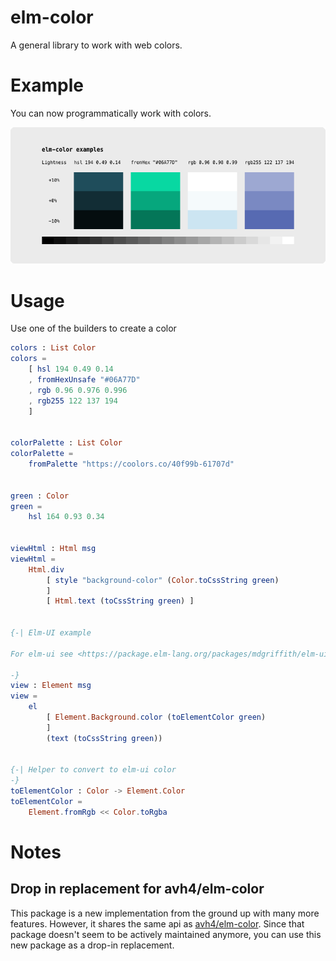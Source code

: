 # elm-color

A general library to work with web colors.

# Example

You can now programmatically work with colors.

![](./docs/Example.b3f19e1.png)

# Usage

Use one of the builders to create a color

```elm
colors : List Color
colors =
    [ hsl 194 0.49 0.14
    , fromHexUnsafe "#06A77D"
    , rgb 0.96 0.976 0.996
    , rgb255 122 137 194
    ]


colorPalette : List Color
colorPalette =
    fromPalette "https://coolors.co/40f99b-61707d"


green : Color
green =
    hsl 164 0.93 0.34


viewHtml : Html msg
viewHtml =
    Html.div
        [ style "background-color" (Color.toCssString green)
        ]
        [ Html.text (toCssString green) ]


{-| Elm-UI example

For elm-ui see <https://package.elm-lang.org/packages/mdgriffith/elm-ui/latest/>

-}
view : Element msg
view =
    el
        [ Element.Background.color (toElementColor green)
        ]
        (text (toCssString green))


{-| Helper to convert to elm-ui color
-}
toElementColor : Color -> Element.Color
toElementColor =
    Element.fromRgb << Color.toRgba
```

# Notes

## Drop in replacement for avh4/elm-color

This package is a new implementation from the ground up with many more features. However, it shares the same api as [avh4/elm-color](https://package.elm-lang.org/packages/avh4/elm-color/latest/). Since that package doesn't seem to be actively maintained anymore, you can use this new package as a drop-in replacement.
